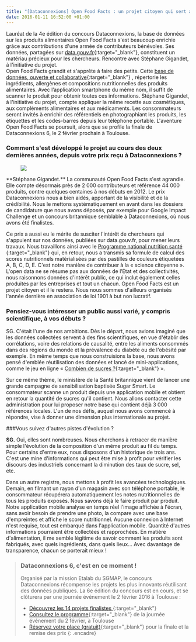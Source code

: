 ```yaml
---
title: "[Dataconnexions] Open Food Facts : un projet citoyen qui sert aussi la science"
date: 2016-01-11 16:52:00 +01:00
---
```


Lauréat de la 4e édition du concours Dataconnexions, la base de données sur les produits alimentaires Open Food Facts s'est beaucoup enrichie grâce aux contributions d'une armée de contributeurs bénévoles. Ses données, partagées sur [data.gouv.fr](https://www.data.gouv.fr/fr/datasets/produits-alimentaires-ingredients-nutrition-labels/){:target="_blank"}, constituent un matériau précieux pour les chercheurs. Rencontre avec Stéphane Gigandet, à l'initiative du projet.
<br>
Open Food Facts grandit et s'apprête à faire des petits. Cette [base de données, ouverte et collaborative](https://fr.openfoodfacts.org/){:target="_blank"} , répertorie les ingrédients, allergènes et compositions nutritionnelles des produits alimentaires. Avec l’application smartphone du même nom, il suffit de scanner le produit pour obtenir toutes ces informations. Stéphane Gigandet, à l'initiative du projet, compte appliquer la même recette aux cosmétiques, aux compléments alimentaires et aux médicaments. Les consommateurs seront invités à enrichir des référentiels en photographiant les produits, les étiquettes et les codes-barres depuis leur téléphone portable. L'aventure Open Food Facts se poursuit, alors que se profile la finale de Dataconnexions 6, le 2 février prochain à Toulouse.

### Comment s'est développé le projet au cours des deux dernières années, depuis votre prix reçu à Dataconnexions ?

<figure class='image-left' style='width: 40%; margin-right: 10px;'><img src="/uploads/sgigandet-s.jpg"/></figure> **Stéphane Gigandet.** La communauté Open Food Facts s'est agrandie. Elle compte désormais près de 2 000 contributeurs et référence 44 000 produits, contre quelques centaines à nos débuts en 2012. Le prix Dataconnexions nous a bien aidés, apportant de la visibilité et de la crédibilité. Nous le mettons systématiquement en avant dans les dossiers de candidature que nous avons déposés, par exemple pour Google Impact Challenge et un concours britannique semblable à Dataconnexions, où nous avons été finalistes.

Ce prix a aussi eu le mérite de susciter l'intérêt de chercheurs qui s'appuient sur nos données, publiées sur data.gouv.fr, pour mener leurs travaux. Nous travaillons ainsi avec le [Programme national nutrition santé ](http://www.mangerbouger.fr/PNNS){:target="_blank"} qui, en retour, nous a transmis sa formule de calcul des scores nutritionnels matérialisées par des pastilles de couleurs étiquetées A, B, C, D, E. C'est notre manière de contribuer à la « science citoyenne ». L'open data ne se résume pas aux données de l’État et des collectivités, nous raisonnons données d'intérêt public, ce qui inclut également celles produites par les entreprises et tout un chacun. Open Food Facts est un projet citoyen et il le restera. Nous nous sommes d'ailleurs organisés l'année dernière en association de loi 1901 à but non lucratif.

### Pensiez-vous intéresser un public aussi varié, y compris scientifique, à vos débuts ?

SG. C'était l'une de nos ambitions. Dès le départ, nous avions imaginé que les données collectées servent à des fins scientifiques, en vue d'établir des corrélations, voire des relations de causalité, entre les aliments consommés dans des régions du monde et la prévalence du diabète ou de l'obésité par exemple. En même temps que nous construisions la base, nous avons pensé d'emblée réutilisation des données et lancé de mini-applications, comme le jeu en ligne « [Combien de sucres ?](http://combiendesucres.fr/){:target="_blank"}  ».

Sur ce même thème, le ministère de la Santé britannique vient de lancer une grande campagne de sensibilisation baptisée Sugar Smart. Le consommateur scanne un produit depuis une application mobile et obtient en retour la quantité de sucres qu'il contient. Nous allons contacter cette administration pour lui proposer notre base qui contient déjà 3 000 références locales. L'un de nos défis, auquel nous avons commencé à répondre, vise à donner une dimension plus internationale au projet.

###Vous suivez d'autres pistes d'évolution ? 

**SG.** Oui, elles sont nombreuses. Nous cherchons à retracer de manière simple l'évolution de la composition d'un même produit au fil du temps. Pour certains d'entre eux, nous disposons d'un historique de trois ans. C'est une mine d'informations qui peut être mise à profit pour vérifier les discours des industriels concernant la diminution des taux de sucre, sel, etc.

Dans un autre registre, nous mettons à profit les avancées technologiques. Demain, en filmant un rayon d'un magasin avec son téléphone portable, le consommateur récupérera automatiquement les notes nutritionnelles de tous les produits exposés. Nous savons déjà le faire produit par produit. Notre application mobile analyse en temps réel l'image affichée à l'écran, sans avoir besoin de prendre une photo, la compare avec une base d'empreintes et affiche le score nutritionnel. Aucune connexion à Internet n'est requise, tout est embarqué dans l'application mobile. Quantité d'autres informations pourraient être collectées et rapprochées. En matière d'alimentation, il me semble légitime de savoir comment les produits sont fabriqués, avec quels ingrédients, dans quels lieux... Avec davantage de transparence, chacun se porterait mieux !


> ### Dataconnexions 6, c'est en ce moment !
>
>Organisé par la mission Etalab du SGMAP, le concours Dataconnexions récompense les projets les plus innovants réutilisant des données
publiques. La 6e édition du concours est en cours, et se clôturera par une journée événement le 2 février 2016 à Toulouse :
>* [Découvrez les 14 projets finalistes
](https://www.etalab.gouv.fr/decouvrez-les-finalistes-du-concours->dataconnexions-6){:target="_blank"}
>* [Consultez le programme](https://www.etalab.gouv.fr/ceremonie-de-remise-des-prix-dataconnexions-6-reservez-votre-place){:target="_blank"} de la journée événement du 2 février, à Toulouse
>* [Réservez votre place (gratuit)](https://www.eventbrite.fr/e/billets-concours-dataconnexions-6-finale-ceremonie-19573273187){:target="_blank"} pour la finale et la remise des prix
{: .encadre}